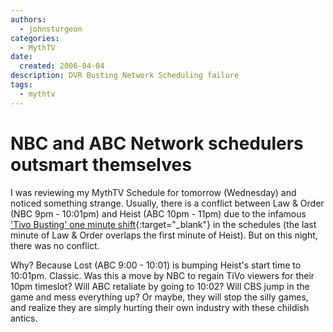 ```yaml
---
authors:
  - johnsturgeon
categories:
  - MythTV
date:
  created: 2006-04-04
description: DVR Busting Network Scheduling failure
tags:
  - mythtv
---
```

# NBC and ABC Network schedulers outsmart themselves

I was reviewing my MythTV Schedule for tomorrow (Wednesday) and noticed something strange. Usually, there is a conflict between Law & Order (NBC 9pm - 10:01pm) and Heist (ABC 10pm - 11pm) due to the infamous ['Tivo Busting' one minute shift](http://www.pvrblog.com/pvr/2004/12/networks_teakin.html){:target="_blank"} in the schedules (the last minute of Law & Order overlaps the first minute of Heist). But on this night, there was no conflict. 

<!-- more -->

Why? Because Lost (ABC 9:00 - 10:01) is bumping Heist's start time to 10:01pm. Classic. Was this a move by NBC to regain TiVo viewers for their 10pm timeslot? Will ABC retaliate by going to 10:02? Will CBS jump in the game and mess everything up? Or maybe, they will stop the silly games, and realize they are simply hurting their own industry with these childish antics.  
